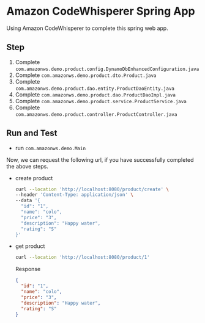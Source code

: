# Amazon CodeWhisperer Spring App

Using Amazon CodeWhisperer to complete this spring web app.

## Step

1. Complete `com.amazonws.demo.product.config.DynamoDbEnhancedConfiguration.java`
1. Complete `com.amazonws.demo.product.dto.Product.java`
1. Complete `com.amazonws.demo.product.dao.entity.ProductDaoEntity.java`
1. Complete `com.amazonws.demo.product.dao.ProductDaoImpl.java`
1. Complete `com.amazonws.demo.product.service.ProductService.java`
1. Complete `com.amazonws.demo.product.controller.ProductController.java`

## Run and Test

- run `com.amazonws.demo.Main`

Now, we can request the following url, if you have successfully completed the above steps.

- create product

    ```bash
    curl --location 'http://localhost:8080/product/create' \
    --header 'Content-Type: application/json' \
    --data '{
      "id": "1",
      "name": "colo",
      "price": "3",
      "description": "Happy water",
      "rating": "S"
    }'
    ```

- get product

    ```bash
    curl --location 'http://localhost:8080/product/1'
    ```
  
    Response
    
    ```json
    {
      "id": "1",
      "name": "colo",
      "price": "3",
      "description": "Happy water",
      "rating": "S"
    }
    ```